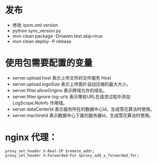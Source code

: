 
# 发布

- 修改 /pom.xml version
- python sync_version.py
- mvn clean package -Dmaven.test.skip=true
- mvn clean deploy -P release

# 使用包需要配置的变量

- server.upload.host 表示上传文件的文件服务 Host
- server.upload.logoSize 表示上传图片自动压缩的最大大小。
- server.filter.allowOrigins 表示跨域允许的域名。
- server.filter.ignore-log-urls 表示哪些URL在请求过程中添加 LogScope.NoInfo 作用域。
- server.dataCenterId 表示服务所在的数据中心Id，生成雪花算法时使用。
- server.machineId 表示数据中心下属的服务器Id，生成雪花算法时使用。

# nginx 代理：

```
proxy_set_header X-Real-IP $remote_addr;
proxy_set_header X-Forwarded-For $proxy_add_x_forwarded_for;
```

